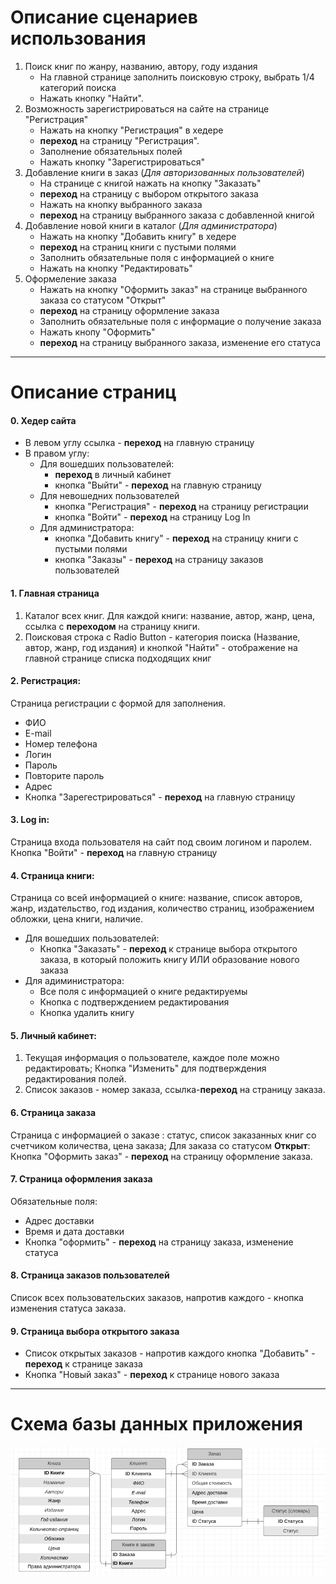 # Описание сценариев использования
1. Поиск книг по жанру, названию, автору, году издания
    - На главной странице заполнить поисковую строку, выбрать 1/4 категорий поиска
    - Нажать кнопку "Найти".
2. Возможность зарегистрироваться на сайте на странице "Регистрация"
    - Нажать на кнопку "Регистрация" в хедере
    - **переход** на страницу "Регистрация".
    - Заполнение обязательных полей
    - Нажать кнопку "Зарегистрироваться"
3. Добавление книги в заказ (*Для авторизованных пользователей*)
    - На странице с книгой нажать на кнопку "Заказать"
    - **переход** на страницу с выбором открытого заказа
    - Нажать на кнопку выбранного заказа
    - **переход** на страницу выбранного заказа с добавленной книгой
4. Добавление новой книги в каталог (*Для администратора*)
    - Нажать на кнопку "Добавить книгу" в хедере
    - **переход** на страниц книги с пустыми полями
    - Заполнить обязательные поля с информацией о книге
    - Нажать на кнопку "Редактировать"
5. Оформеление заказа
    - Нажать на кнопку "Оформить заказ" на странице выбранного заказа со статусом "Открыт"
    - **переход** на страницу оформление заказа
    - Заполнить обязательные поля с информацие о получение заказа
    - Нажать кнопу "Оформить"
    - **переход** на страницу выбранного заказа, изменение его статуса
___
# Описание страниц
#### 0. Хедер сайта
- В левом углу ссылка - **переход** на главную страницу
- В правом углу:
    - Для вошедших пользователей:
        - **переход** в личный кабинет
        - кнопка "Выйти" - **переход** на главную страницу
    - Для невошедних пользователей
        - кнопка "Регистрация" - **переход** на страницу регистрации
        - кнопка "Войти" - **переход** на страницу Log In
    - Для администратора:
        -  кнопка "Добавить книгу" - **переход** на страницу книги с пустыми полями
        -  кнопка "Заказы" - **переход** на страницу заказов пользователей
#### 1. Главная страница
1. Каталог всех книг. Для каждой книги: название, автор, жанр, цена,  ссылка с **переходом** на страницу книги.
2. Поисковая строка с Radio Button - категория поиска (Название, автор, жанр, год издания) и кнопкой "Найти" - отображение на главной странице списка подходящих книг
#### 2. Регистрация:

Страница регистрации с формой для заполнения.
- ФИО
- E-mail
- Номер телефона
- Логин
- Пароль
- Повторите пароль
- Адрес
- Кнопка "Зарегестрироваться" - **переход** на главную страницу
#### 3. Log in:

Страница входа пользователя на сайт под своим логином и паролем.
Кнопка "Войти" - **переход** на главную страницу
#### 4. Страница книги:

Страница со всей информацией о книге: название, список авторов, жанр, издательство, год издания, количество страниц, изображением обложки, цена книги, наличие.
- Для вошедших пользователей:
    - Кнопка "Заказать" - **переход** к странице выбора открытого заказа, в который положить книгу ИЛИ образование нового заказа
- Для адиминистратора:
    - Все поля с информацией о книге редактируемы
    - Кнопка с подтверждением редактирования
    - Кнопка удалить книгу
#### 5. Личный кабинет:
1. Текущая информация о пользователе, каждое поле можно редактировать; Кнопка "Изменить" для подтверждения редактирования полей.
2. Список заказов - номер заказа, ссылка-**переход** на страницу заказа.
#### 6. Cтраница заказа
Страница с информацией о заказе : статус, список заказанных книг со счетчиком количества, цена заказа;
Для заказа со статусом **Открыт**: Кнопка "Оформить заказ" - **переход** на страницу оформление заказа.
#### 7. Страница оформления заказа
Обязательные поля:
- Адрес доставки
- Время и дата доставки
- Кнопка "оформить" - **переход** на страницу заказа, изменение статуса
#### 8. Страница заказов пользователей
Список всех пользовательских заказов, напротив каждого - кнопка изменения статуса заказа.
#### 9. Страница выбора открытого заказа
- Список открытых заказов - напротив каждого кнопка "Добавить" - **переход** к странице заказа
- Кнопка "Новый заказ" - **переход** к странице нового заказа
___
# Схема базы данных приложения
![](/docs/images/database.png)
